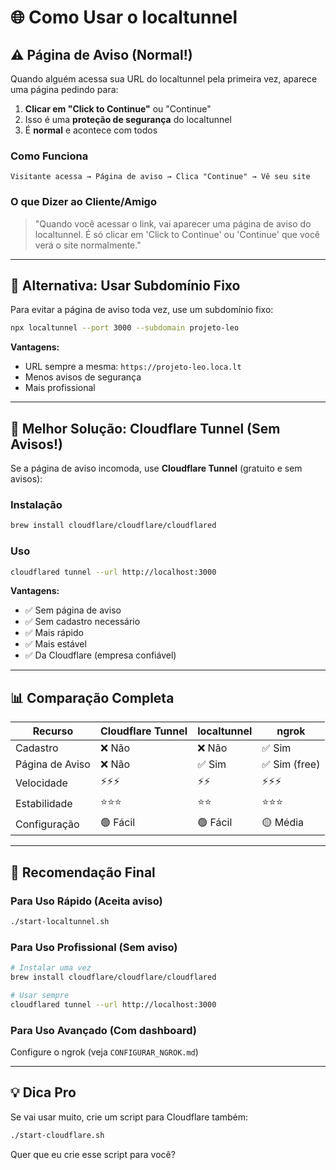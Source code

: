 # 🌐 Como Usar o localtunnel

## ⚠️ Página de Aviso (Normal!)

Quando alguém acessa sua URL do localtunnel pela primeira vez, aparece uma página pedindo para:

1. **Clicar em "Click to Continue"** ou "Continue"
2. Isso é uma **proteção de segurança** do localtunnel
3. É **normal** e acontece com todos

### Como Funciona

```
Visitante acessa → Página de aviso → Clica "Continue" → Vê seu site
```

### O que Dizer ao Cliente/Amigo

> "Quando você acessar o link, vai aparecer uma página de aviso do localtunnel. 
> É só clicar em 'Click to Continue' ou 'Continue' que você verá o site normalmente."

---

## 🔧 Alternativa: Usar Subdomínio Fixo

Para evitar a página de aviso toda vez, use um subdomínio fixo:

```bash
npx localtunnel --port 3000 --subdomain projeto-leo
```

**Vantagens:**
- URL sempre a mesma: `https://projeto-leo.loca.lt`
- Menos avisos de segurança
- Mais profissional

---

## 🎯 Melhor Solução: Cloudflare Tunnel (Sem Avisos!)

Se a página de aviso incomoda, use **Cloudflare Tunnel** (gratuito e sem avisos):

### Instalação
```bash
brew install cloudflare/cloudflare/cloudflared
```

### Uso
```bash
cloudflared tunnel --url http://localhost:3000
```

**Vantagens:**
- ✅ Sem página de aviso
- ✅ Sem cadastro necessário
- ✅ Mais rápido
- ✅ Mais estável
- ✅ Da Cloudflare (empresa confiável)

---

## 📊 Comparação Completa

| Recurso | Cloudflare Tunnel | localtunnel | ngrok |
|---------|-------------------|-------------|-------|
| Cadastro | ❌ Não | ❌ Não | ✅ Sim |
| Página de Aviso | ❌ Não | ✅ Sim | ✅ Sim (free) |
| Velocidade | ⚡⚡⚡ | ⚡⚡ | ⚡⚡⚡ |
| Estabilidade | ⭐⭐⭐ | ⭐⭐ | ⭐⭐⭐ |
| Configuração | 🟢 Fácil | 🟢 Fácil | 🟡 Média |

---

## 🚀 Recomendação Final

### Para Uso Rápido (Aceita aviso)
```bash
./start-localtunnel.sh
```

### Para Uso Profissional (Sem aviso)
```bash
# Instalar uma vez
brew install cloudflare/cloudflare/cloudflared

# Usar sempre
cloudflared tunnel --url http://localhost:3000
```

### Para Uso Avançado (Com dashboard)
Configure o ngrok (veja `CONFIGURAR_NGROK.md`)

---

## 💡 Dica Pro

Se vai usar muito, crie um script para Cloudflare também:

```bash
./start-cloudflare.sh
```

Quer que eu crie esse script para você?
